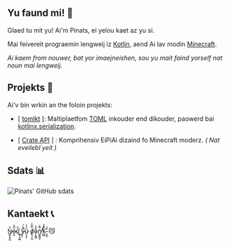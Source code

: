 ## Yu faund mi! 🥜

Glaed tu mit yu! Ai'm Pinats, ei yelou kaet az yu si.

Mai feivereit prograemin lengweij iz [Kotlin](https://kotlinlang.org/), aend Ai lav modin [Minecraft](https://minecraft.net).

_Ai kaem from nouwer, bat yor imaejneishen, sou yu mait faind yorself nat noun mai lengweij._

## Projekts 📖

Ai'v bin wrkin an the foloin projekts:

- \[ [tomlkt](https://github.com/Peanuuutz/tomlkt) \]: Maltiplaetfom [TOML](http://toml.io/) inkouder end dikouder, paowerd bai [kotlinx.serialization](https://github.com/Kotlin/kotlinx.serialization).

- \[ [Crate API](https://github.com/Peanuuutz/crate-api) \] : Komprihensiv EiPiAi dizaind fo Minecraft moderz. _( Nat eveilebl yeit )_

## Sdats 📊

![Pinats' GitHub sdats](https://github-readme-stats.vercel.app/api?username=Peanuuutz&show_icons=true&theme=nord&text_color=ADBAC7)

## Kantaekt 📞

Ñ̵̳̰͙̬͖̈o̶̞̱̍̋͋u҉͖̩͙̰̪̉̏ y̵̘̙͋̀́̚ǘ̷̩̘̬̦͛̓ d̸̥̘͙͖̆̄͂̾ȏ̴̗̝̳̯̂͛ṅ̸͚̖͇̰͌͐ͅ'̷̙̟̓̌́ť̴͙̝̃̽̉.̵̯̲̫̑̾  😼
